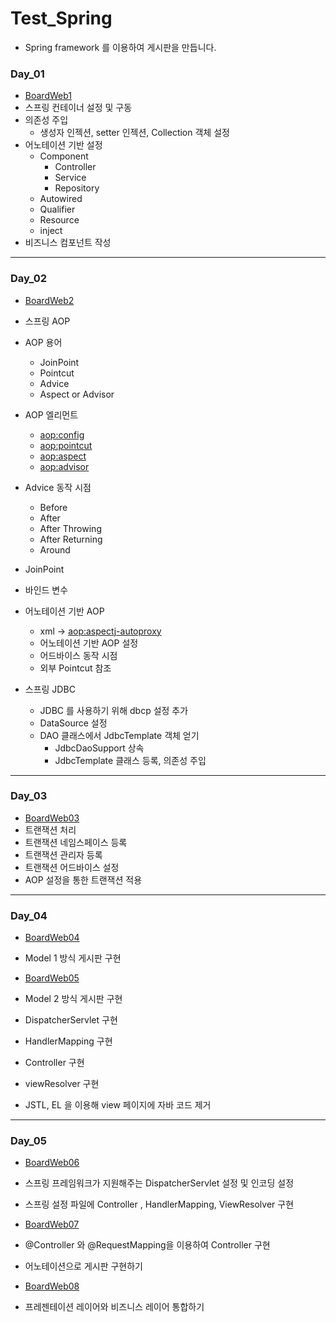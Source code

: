 # Test_Spring

* Spring framework 를 이용하여 게시판을 만듭니다. 

### Day_01 
  * [BoardWeb1](https://github.com/Hyunsoo-dev/Test_Spring/tree/master/BoardWeb)
  * 스프링 컨테이너 설정 및 구동
  * 의존성 주입
    * 생성자 인젝션, setter 인젝션, Collection 객체 설정
  * 어노테이션 기반 설정
    * Component
      * Controller
      * Service
      * Repository
    * Autowired
    * Qualifier
    * Resource
    * inject 
  * 비즈니스 컴포넌트 작성

---
### Day_02
  * [BoardWeb2](https://github.com/Hyunsoo-dev/Test_Spring/tree/master/BoardWeb2)
  * 스프링 AOP
  * AOP 용어 
    * JoinPoint
    * Pointcut 
    * Advice
    * Aspect or Advisor 
  
  * AOP 엘리먼트
    * <aop:config>
    * <aop:pointcut>
    * <aop:aspect>
    * <aop:advisor>
   
  * Advice 동작 시점
    * Before
    * After
    * After Throwing
    * After Returning
    * Around
   
  * JoinPoint 
  * 바인드 변수
  
  * 어노테이션 기반 AOP
    * xml ->  <aop:aspectj-autoproxy>
    * 어노테이션 기반 AOP 설정
    * 어드바이스 동작 시점 
    * 외부 Pointcut 참조
 
 * 스프링 JDBC 
   * JDBC 를 사용하기 위해 dbcp 설정 추가
   * DataSource 설정 
   * DAO 클래스에서 JdbcTemplate 객체 얻기 
     * JdbcDaoSupport 상속 
     * JdbcTemplate 클래스 <bean> 등록, 의존성 주입
 
 ---
 ### Day_03
  * [BoardWeb03](https://github.com/Hyunsoo-dev/Test_Spring/tree/master/BoardWeb3)
  * 트랜잭션 처리
  * 트랜잭션 네임스페이스 등록 
  * 트랜잭션 관리자 등록 
  * 트랜잭션 어드바이스 설정 
  * AOP 설정을 통한 트랜잭션 적용 



---
### Day_04
  * [BoardWeb04](https://github.com/Hyunsoo-dev/Test_Spring/tree/master/BoardWeb4)
  * Model 1 방식 게시판 구현 
  
  * [BoardWeb05](https://github.com/Hyunsoo-dev/Test_Spring/tree/master/BoardWeb5)
  * Model 2 방식 게시판 구현 
  * DispatcherServlet 구현
  * HandlerMapping 구현
  * Controller 구현
  * viewResolver 구현
  * JSTL, EL 을 이용해 view 페이지에 자바 코드 제거
  
  
  ---
  ### Day_05
  
   * [BoardWeb06](https://github.com/Hyunsoo-dev/Test_Spring/commits/master/BoardWeb6)
   * 스프링 프레임워크가 지원해주는 DispatcherServlet 설정 및 인코딩 설정
   * 스프링 설정 파일에 Controller , HandlerMapping, ViewResolver 구현
    
   * [BoardWeb07](https://github.com/Hyunsoo-dev/Test_Spring/commits/master/BoardWeb7) 
   * @Controller 와 @RequestMapping을 이용하여 Controller 구현 
   * 어노테이션으로 게시판 구현하기
    
   * [BoardWeb08](https://github.com/Hyunsoo-dev/Test_Spring/tree/master/BoardWeb8)
   * 프레젠테이션 레이어와 비즈니스 레이어 통합하기
